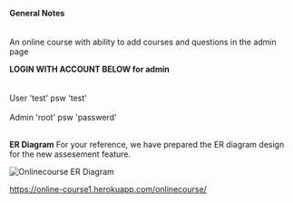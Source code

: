 
**General Notes**<br><br><br>
An online course with ability to add courses and questions in the admin page

**LOGIN WITH ACCOUNT BELOW for admin**<br><br><br>
User 'test' psw 'test'<br><br>
Admin 'root' psw 'passwerd'<br><br>

**ER Diagram**
For your reference, we have prepared the ER diagram design for the new assesement feature.

![Onlinecourse ER Diagram](https://github.com/ibm-developer-skills-network/final-cloud-app-with-database/blob/master/static/media/course_images/onlinecourse_app_er.png)


https://online-course1.herokuapp.com/onlinecourse/

